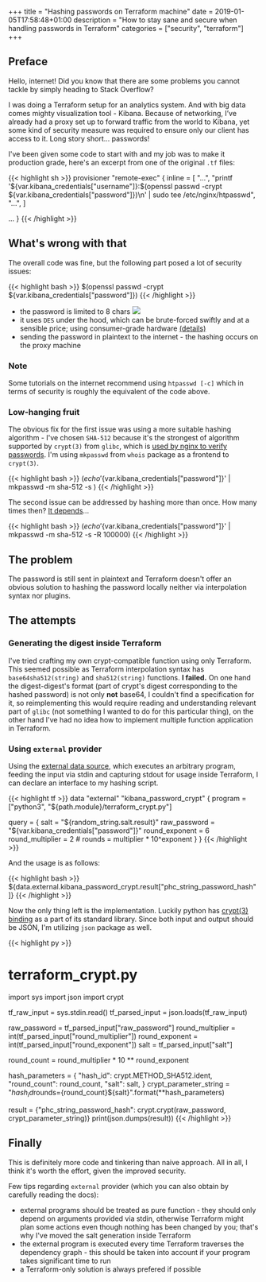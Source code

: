 +++
title = "Hashing passwords on Terraform machine"
date = 2019-01-05T17:58:48+01:00
description = "How to stay sane and secure when handling passwords in Terraform"
categories = ["security", "terraform"]
+++

## Preface

Hello, internet! Did you know that there are some problems you cannot tackle by simply heading to Stack Overflow?

I was doing a Terraform setup for an analytics system. And with big data comes mighty visualization tool - Kibana. Because of networking, I’ve already had a proxy set up to forward traffic from the world to Kibana, yet some kind of security measure was required to ensure only our client has access to it. Long story short… passwords!

I've been given some code to start with and my job was to make it production grade, here's an excerpt from one of the original `.tf` files:

{{< highlight sh >}}
  provisioner "remote-exec" {
    inline = [
      "...",
      "printf '${var.kibana_credentials["username"]}:$(openssl passwd -crypt ${var.kibana_credentials["password"]})\n' | sudo tee /etc/nginx/htpasswd",
      "...",
    ]

  ...
}
{{< /highlight >}}

## What's wrong with that

The overall code was fine, but the following part posed a lot of security issues:

{{< highlight bash >}}
$(openssl passwd -crypt ${var.kibana_credentials["password"]})
{{< /highlight >}}

- the password is limited to 8 chars ![](/ble.png)
- it uses `DES` under the hood, which can be brute-forced swiftly and at a sensible price; using consumer-grade hardware [(details)](https://en.wikipedia.org/wiki/Data_Encryption_Standard#Chronology)
- sending the password in plaintext to the internet - the hashing occurs on the proxy machine

### Note

Some tutorials on the internet recommend using `htpasswd [-c]` which in terms of security is roughly the equivalent of the code above.

### Low-hanging fruit

The obvious fix for the first issue was using a more suitable hashing algorithm - I've chosen `SHA-512` because it's the strongest of algorithm supported by `crypt(3)` from `glibc`, which is [used by nginx to verify passwords](http://nginx.org/en/docs/http/ngx_http_auth_basic_module.html). I'm using `mkpasswd` from `whois` package as a frontend to `crypt(3)`.

{{< highlight bash >}}
$(echo '${var.kibana_credentials["password"]}' | mkpasswd -m sha-512 -s )
{{< /highlight >}}

The second issue can be addressed by hashing more than once. How many times then? [It depends](https://security.stackexchange.com/questions/3959/recommended-of-iterations-when-using-pkbdf2-sha256/3993#3993)...

{{< highlight bash >}}
$(echo '${var.kibana_credentials["password"]}' | mkpasswd -m sha-512 -s -R 100000)
{{< /highlight >}}

## The problem

The password is still sent in plaintext and Terraform doesn't offer an obvious solution to hashing the password locally neither via interpolation syntax nor plugins.

## The attempts

### Generating the digest inside Terraform

I've tried crafting my own crypt-compatible function using only Terraform. This seemed possible as Terraform interpolation syntax has `base64sha512(string)` and `sha512(string)` functions. **I failed.** On one hand the digest-digest's format (part of crypt's digest corresponding to the hashed password) is not only **not** base64, I couldn't find a specification for it, so reimplementing this would require reading and understanding relevant part of `glibc` (not something I wanted to do for this particular thing), on the other hand I've had no idea how to implement multiple function application in Terraform.

### Using `external` provider

Using the [external data source](https://www.terraform.io/docs/providers/external/data_source.html), which executes an arbitrary program, feeding the input via stdin and capturing stdout for usage inside Terraform, I can declare an interface to my hashing script.

{{< highlight tf >}}
data "external" "kibana_password_crypt" {
  program = ["python3", "${path.module}/terraform_crypt.py"]

  query = {
    salt             = "${random_string.salt.result}"
    raw_password     = "${var.kibana_credentials["password"]}"
    round_exponent   = 6
    round_multiplier = 2
    # rounds = multiplier * 10^exponent 
  }
}
{{< /highlight >}}

And the usage is as follows:

{{< highlight bash >}}
${data.external.kibana_password_crypt.result["phc_string_password_hash"]}
{{< /highlight >}}

Now the only thing left is the implementation. Luckily python has [crypt(3) binding](https://docs.python.org/3/library/crypt.html) as a part of its standard library. Since both input and output should be JSON, I'm utilizing `json` package as well.

{{< highlight py >}}
# terraform_crypt.py
import sys
import json
import crypt

tf_raw_input = sys.stdin.read()
tf_parsed_input = json.loads(tf_raw_input)

raw_password = tf_parsed_input["raw_password"]
round_multiplier = int(tf_parsed_input["round_multiplier"])
round_exponent = int(tf_parsed_input["round_exponent"])
salt = tf_parsed_input["salt"]

round_count = round_multiplier * 10 ** round_exponent

hash_parameters = {
    "hash_id": crypt.METHOD_SHA512.ident,
    "round_count": round_count,
    "salt": salt,
}
crypt_parameter_string = "${hash_id}$rounds={round_count}${salt}".format(**hash_parameters)

result = {"phc_string_password_hash": crypt.crypt(raw_password, crypt_parameter_string)}
print(json.dumps(result))
{{< /highlight >}}

## Finally
This is definitely more code and tinkering than naive approach. All in all, I think it's worth the effort, given the improved security.

Few tips regarding `external` provider (which you can also obtain by carefully reading the docs):

- external programs should be treated as pure function - they should only depend on arguments provided via stdin, otherwise Terraform might plan some actions even though nothing has been changed by you; that's why I've moved the salt generation inside Terraform
- the external program is executed every time Terraform traverses the dependency graph - this should be taken into account if your program takes significant time to run
- a Terraform-only solution is always prefered if possible
